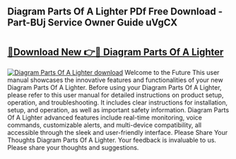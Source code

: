 ## Diagram Parts Of A Lighter PDf Free Download - Part-BUj Service Owner Guide uVgCX

# <h2><a href="http://dfq5op.blite.top/?on=Diagram+Parts+Of+A+Lighter">🔗Download New 👉🔴 Diagram Parts Of A Lighter</a></h2>

[![Diagram Parts Of A Lighter download](https://i.imgur.com/lujVjoI.png)](http://dfq5op.blite.top/?on=Diagram+Parts+Of+A+Lighter)
Welcome to the Future This user manual showcases the innovative features and functionalities of your new Diagram Parts Of A Lighter. Before using your Diagram Parts Of A Lighter, please refer to this user manual for detailed instructions on product setup, operation, and troubleshooting. It includes clear instructions for installation, setup, and operation, as well as important safety information. Diagram Parts Of A Lighter advanced features include real-time monitoring, voice commands, customizable alerts, and multi-device compatibility, all accessible through the sleek and user-friendly interface. Please Share Your Thoughts Diagram Parts Of A Lighter. Your feedback is invaluable to us. Please share your thoughts and suggestions.
